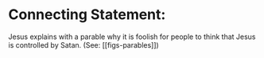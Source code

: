 # Connecting Statement:

Jesus explains with a parable why it is foolish for people to think that Jesus is controlled by Satan. (See: [[figs-parables]])
